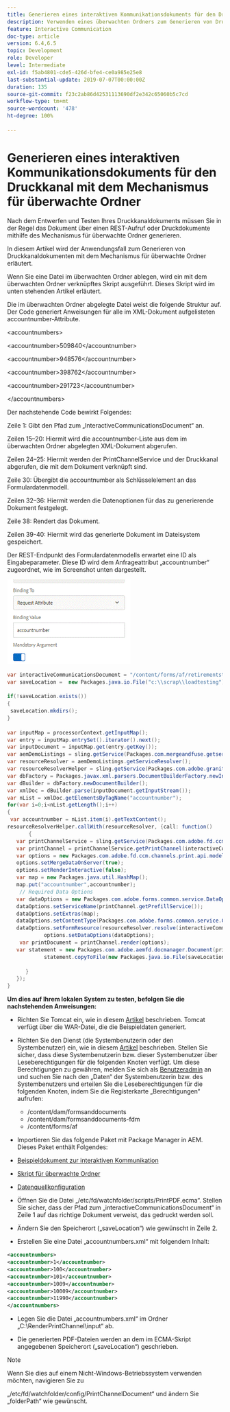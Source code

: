 ```yaml
---
title: Generieren eines interaktiven Kommunikationsdokuments für den Druckkanal mit dem Mechanismus für überwachte Ordner
description: Verwenden eines überwachten Ordners zum Generieren von Druckkanaldokumenten
feature: Interactive Communication
doc-type: article
version: 6.4,6.5
topic: Development
role: Developer
level: Intermediate
exl-id: f5ab4801-cde5-426d-bfe4-ce0a985e25e8
last-substantial-update: 2019-07-07T00:00:00Z
duration: 135
source-git-commit: f23c2ab86d42531113690df2e342c65060b5c7cd
workflow-type: tm+mt
source-wordcount: '478'
ht-degree: 100%

---
```


# Generieren eines interaktiven Kommunikationsdokuments für den Druckkanal mit dem Mechanismus für überwachte Ordner

Nach dem Entwerfen und Testen Ihres Druckkanaldokuments müssen Sie in der Regel das Dokument über einen REST-Aufruf oder Druckdokumente mithilfe des Mechanismus für überwachte Ordner generieren.

In diesem Artikel wird der Anwendungsfall zum Generieren von Druckkanaldokumenten mit dem Mechanismus für überwachte Ordner erläutert.

Wenn Sie eine Datei im überwachten Ordner ablegen, wird ein mit dem überwachten Ordner verknüpftes Skript ausgeführt. Dieses Skript wird im unten stehenden Artikel erläutert.

Die im überwachten Ordner abgelegte Datei weist die folgende Struktur auf. Der Code generiert Anweisungen für alle im XML-Dokument aufgelisteten accountnumber-Attribute.

&lt;accountnumbers>

&lt;accountnumber>509840&lt;/accountnumber>

&lt;accountnumber>948576&lt;/accountnumber>

&lt;accountnumber>398762&lt;/accountnumber>

&lt;accountnumber>291723&lt;/accountnumber>

&lt;/accountnumbers>

Der nachstehende Code bewirkt Folgendes:

Zeile 1: Gibt den Pfad zum „InteractiveCommunicationsDocument“ an.

Zeilen 15–20: Hiermit wird die accountnumber-Liste aus dem im überwachten Ordner abgelegten XML-Dokument abgerufen.

Zeilen 24–25: Hiermit werden der PrintChannelService und der Druckkanal abgerufen, die mit dem Dokument verknüpft sind.

Zeile 30: Übergibt die accountnumber als Schlüsselelement an das Formulardatenmodell.

Zeilen 32–36: Hiermit werden die Datenoptionen für das zu generierende Dokument festgelegt.

Zeile 38: Rendert das Dokument.

Zeilen 39-40: Hiermit wird das generierte Dokument im Dateisystem gespeichert.

Der REST-Endpunkt des Formulardatenmodells erwartet eine ID als Eingabeparameter. Diese ID wird dem Anfrageattribut „accountnumber“ zugeordnet, wie im Screenshot unten dargestellt.

![Anfrageattribut](assets/requestattributeprintchannel.gif)

```java
var interactiveCommunicationsDocument = "/content/forms/af/retirementstatementprint/channels/print/";
var saveLocation =  new Packages.java.io.File("c:\\scrap\\loadtesting");

if(!saveLocation.exists())
{
 saveLocation.mkdirs();
}

var inputMap = processorContext.getInputMap();
var entry = inputMap.entrySet().iterator().next();
var inputDocument = inputMap.get(entry.getKey());
var aemDemoListings = sling.getService(Packages.com.mergeandfuse.getserviceuserresolver.GetResolver);
var resourceResolver = aemDemoListings.getServiceResolver();
var resourceResolverHelper = sling.getService(Packages.com.adobe.granite.resourceresolverhelper.ResourceResolverHelper);
var dbFactory = Packages.javax.xml.parsers.DocumentBuilderFactory.newInstance();
var dBuilder = dbFactory.newDocumentBuilder();
var xmlDoc = dBuilder.parse(inputDocument.getInputStream());
var nList = xmlDoc.getElementsByTagName("accountnumber");
for(var i=0;i<nList.getLength();i++)
{
 var accountnumber = nList.item(i).getTextContent();
resourceResolverHelper.callWith(resourceResolver, {call: function()
       {
   var printChannelService = sling.getService(Packages.com.adobe.fd.ccm.channels.print.api.service.PrintChannelService);
   var printChannel = printChannelService.getPrintChannel(interactiveCommunicationsDocument);
   var options = new Packages.com.adobe.fd.ccm.channels.print.api.model.PrintChannelRenderOptions();
   options.setMergeDataOnServer(true);
   options.setRenderInteractive(false);
   var map = new Packages.java.util.HashMap();
   map.put("accountnumber",accountnumber);
    // Required Data Options
   var dataOptions = new Packages.com.adobe.forms.common.service.DataOptions(); 
   dataOptions.setServiceName(printChannel.getPrefillService()); 
   dataOptions.setExtras(map); 
   dataOptions.setContentType(Packages.com.adobe.forms.common.service.ContentType.JSON);
   dataOptions.setFormResource(resourceResolver.resolve(interactiveCommunicationsDocument));
            options.setDataOptions(dataOptions); 
    var printDocument = printChannel.render(options);
   var statement = new Packages.com.adobe.aemfd.docmanager.Document(printDocument.getInputStream());
            statement.copyToFile(new Packages.java.io.File(saveLocation+"\\"+accountnumber+".pdf"));

      }
   });
}
```


**Um dies auf Ihrem lokalen System zu testen, befolgen Sie die nachstehenden Anweisungen:**

* Richten Sie Tomcat ein, wie in diesem [Artikel](/help/forms/ic-print-channel-tutorial/set-up-tomcat.md) beschrieben. Tomcat verfügt über die WAR-Datei, die die Beispieldaten generiert.
* Richten Sie den Dienst (die Systembenutzerin oder den Systembenutzer) ein, wie in diesem [Artikel](/help/forms/adaptive-forms/service-user-tutorial-develop.md) beschrieben.
Stellen Sie sicher, dass diese Systembenutzerin bzw. dieser Systembenutzer über Leseberechtigungen für die folgenden Knoten verfügt. Um diese Berechtigungen zu gewähren, melden Sie sich als [Benutzeradmin](https://localhost:4502/useradmin) an und suchen Sie nach den „Daten“ der Systembenutzerin bzw. des Systembenutzers und erteilen Sie die Leseberechtigungen für die folgenden Knoten, indem Sie die Registerkarte „Berechtigungen“ aufrufen:
   * /content/dam/formsanddocuments
   * /content/dam/formsanddocuments-fdm
   * /content/forms/af
* Importieren Sie das folgende Paket mit Package Manager in AEM. Dieses Paket enthält Folgendes:


* [Beispieldokument zur interaktiven Kommunikation](assets/retirementstatementprint.zip)
* [Skript für überwachte Ordner](assets/printchanneldocumentusingwatchedfolder.zip)
* [Datenquellkonfiguration](assets/datasource.zip)

* Öffnen Sie die Datei „/etc/fd/watchfolder/scripts/PrintPDF.ecma“. Stellen Sie sicher, dass der Pfad zum „interactiveCommunicationsDocument“ in Zeile 1 auf das richtige Dokument verweist, das gedruckt werden soll.

* Ändern Sie den Speicherort („saveLocation“) wie gewünscht in Zeile 2.

* Erstellen Sie eine Datei „accountnumbers.xml“ mit folgendem Inhalt:

```xml
<accountnumbers>
<accountnumber>1</accountnumber>
<accountnumber>100</accountnumber>
<accountnumber>101</accountnumber>
<accountnumber>1009</accountnumber>
<accountnumber>10009</accountnumber>
<accountnumber>11990</accountnumber>
</accountnumbers>
```


* Legen Sie die Datei „accountnumbers.xml“ im Ordner „C:\RenderPrintChannel\input“ ab.

* Die generierten PDF-Dateien werden an dem im ECMA-Skript angegebenen Speicherort („saveLocation“) geschrieben.

>[!NOTE]
>
>Wenn Sie dies auf einem Nicht-Windows-Betriebssystem verwenden möchten, navigieren Sie zu
>
>„/etc/fd/watchfolder/config/PrintChannelDocument“ und ändern Sie „folderPath“ wie gewünscht.
